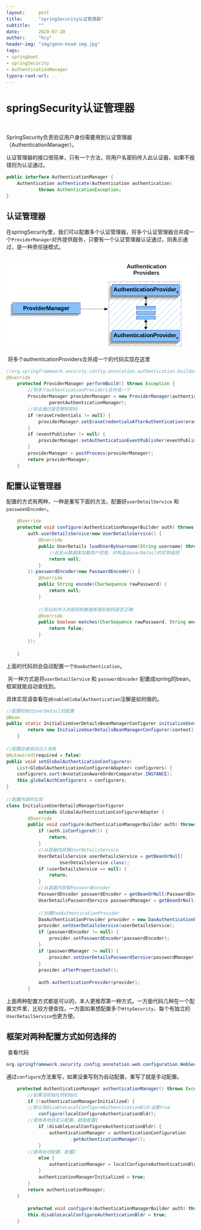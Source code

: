 ```yaml
---
layout:     post
title:      "springSecurity认证管理器"
subtitle:   ""
date:       2020-07-20
author:     "hcy"
header-img: "img/gene-head-img.jpg"
tags:
- springboot
- springSecurity
- AuthenticationManager
typora-root-url: ..
---
```




# springSecurity认证管理器

​	

​		SpringSecurity负责验证用户身份需要用到认证管理器（AuthenticationManager）。

认证管理器的接口很简单，只有一个方法，将用户名密码传入此认证器，如果不报错则为认证通过。

```java
public interface AuthenticationManager {
	Authentication authenticate(Authentication authentication)
			throws AuthenticationException;
}
```



## 认证管理器

​		在springSecurity里，我们可以配置多个认证管理器，将多个认证管理器合并成一个`ProviderManager`对外提供服务，只要有一个认证管理器认证通过，则表示通过，是一种责任链模式。



​	![image-20200720125330662](/img/in/2020-07-20-springSecurity认证管理器/image-20200720125330662.png)





​		将多个authenticationProviders合并成一个的代码实现在这里

```java
//org.springframework.security.config.annotation.authentication.builders.AuthenticationManagerBuilder#performBuild 	
@Override
	protected ProviderManager performBuild() throws Exception {
        //将多个authenticationProviders合并成一个
		ProviderManager providerManager = new ProviderManager(authenticationProviders,
				parentAuthenticationManager);
        //验证通过是否擦除密码
		if (eraseCredentials != null) {
			providerManager.setEraseCredentialsAfterAuthentication(eraseCredentials);
		}
		if (eventPublisher != null) {
			providerManager.setAuthenticationEventPublisher(eventPublisher);
		}
		providerManager = postProcess(providerManager);
		return providerManager;
	}
```



## 配置认证管理器

配置的方式有两种，一种是重写下面的方法，配置好`userDetailService` 和 `passwoedEncoder`。

```java
    @Override
    protected void configure(AuthenticationManagerBuilder auth) throws Exception {
        auth.userDetailsService(new UserDetailsService() {
            @Override
            public UserDetails loadUserByUsername(String username) throws UsernameNotFoundException {
                //此处从数据库加载用户信息，并构造出userDetail的实例返回
                return null;
            }
        }).passwordEncoder(new PasswordEncoder() {
            @Override
            public String encode(CharSequence rawPassword) {
                return null;
            }

            //验证前传入的密码和数据库里的密码是否正确
            @Override
            public boolean matches(CharSequence rawPassword, String encodedPassword) {
                return false;
            }
        });

    }
```

上面的代码则会自动配置一个`DaoAuthentication`。





​	另一种方式是将`userDetailService` 和 `passwordEncoder` 配置成spring的bean，框架就能自动查找到。

具体实现请查看在`@EnableGlobalAuthentication`注解是如何做的。

```java
//配置初始化userDetail的配置
@Bean
public static InitializeUserDetailsBeanManagerConfigurer initializeUserDetailsBeanManagerConfigurer(ApplicationContext context) {
		return new InitializeUserDetailsBeanManagerConfigurer(context);
	}

//配置会被自动注入进来
@Autowired(required = false)
public void setGlobalAuthenticationConfigurers(
    List<GlobalAuthenticationConfigurerAdapter> configurers) {
    configurers.sort(AnnotationAwareOrderComparator.INSTANCE);
    this.globalAuthConfigurers = configurers;
}

//配置内部的实现
class InitializeUserDetailsManagerConfigurer
			extends GlobalAuthenticationConfigurerAdapter {
		@Override
		public void configure(AuthenticationManagerBuilder auth) throws Exception {
			if (auth.isConfigured()) {
				return;
			}
            //从容器内获取UserDetailsService
			UserDetailsService userDetailsService = getBeanOrNull(
					UserDetailsService.class);
			if (userDetailsService == null) {
				return;
			}
			//从容器内获取PasswordEncoder
			PasswordEncoder passwordEncoder = getBeanOrNull(PasswordEncoder.class);
			UserDetailsPasswordService passwordManager = getBeanOrNull(UserDetailsPasswordService.class);
		
            //创建DaoAuthenticationProvider
			DaoAuthenticationProvider provider = new DaoAuthenticationProvider();
			provider.setUserDetailsService(userDetailsService);
			if (passwordEncoder != null) {
				provider.setPasswordEncoder(passwordEncoder);
			}
			if (passwordManager != null) {
				provider.setUserDetailsPasswordService(passwordManager);
			}
			provider.afterPropertiesSet();

			auth.authenticationProvider(provider);
		}


```



​	上面两种配置方式都是可以的，本人更推荐第一种方式。一方面代码几种在一个配置文件里，比较方便查找，一方面如果想配置多个`HttpSecurity`，每个有独立的`UserDetailService`也更方便。





## 框架对两种配置方式如何选择的

​	查看代码

```java
org.springframework.security.config.annotation.web.configuration.WebSecurityConfigurerAdapter#authenticationManager
```

​	通过`configure`方法重写，如果没重写则为自动配置，重写了就是手动配置。

```java
	protected AuthenticationManager authenticationManager() throws Exception {
		//如果没初始化则初始化
        if (!authenticationManagerInitialized) {
		//默认将disableLocalConfigureAuthenticationBldr设置true
            configure(localConfigureAuthenticationBldr);
		//使用本地自定义配置，就是配置1
			if (disableLocalConfigureAuthenticationBldr) {
				authenticationManager = authenticationConfiguration
						.getAuthenticationManager();
			}
		//使用自动配置，配置2
			else {
				authenticationManager = localConfigureAuthenticationBldr.build();
			}
			authenticationManagerInitialized = true;
		}
		return authenticationManager;
	}
	
		protected void configure(AuthenticationManagerBuilder auth) throws Exception {
		this.disableLocalConfigureAuthenticationBldr = true;
	}
```








